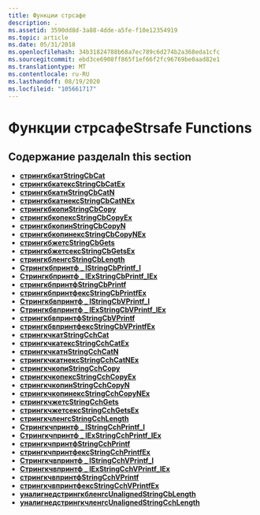 ```yaml
---
title: Функции стрсафе
description: .
ms.assetid: 3590dd8d-3a88-4dde-a5fe-f10e12354919
ms.topic: article
ms.date: 05/31/2018
ms.openlocfilehash: 34b31824788b68a7ec789c6d274b2a368eda1cfc
ms.sourcegitcommit: ebd3ce6908ff865f1ef66f2fc96769be0aad82e1
ms.translationtype: MT
ms.contentlocale: ru-RU
ms.lasthandoff: 08/19/2020
ms.locfileid: "105661717"
---
```

# <a name="strsafe-functions"></a><span data-ttu-id="b02ed-103">Функции стрсафе</span><span class="sxs-lookup"><span data-stu-id="b02ed-103">Strsafe Functions</span></span>

## <a name="in-this-section"></a><span data-ttu-id="b02ed-104">Содержание раздела</span><span class="sxs-lookup"><span data-stu-id="b02ed-104">In this section</span></span>

-   [<span data-ttu-id="b02ed-105">**стрингкбкат**</span><span class="sxs-lookup"><span data-stu-id="b02ed-105">**StringCbCat**</span></span>](/windows/desktop/api/Strsafe/nf-strsafe-stringcbcata)
-   [<span data-ttu-id="b02ed-106">**стрингкбкатекс**</span><span class="sxs-lookup"><span data-stu-id="b02ed-106">**StringCbCatEx**</span></span>](/windows/desktop/api/Strsafe/nf-strsafe-stringcbcatexa)
-   [<span data-ttu-id="b02ed-107">**стрингкбкатн**</span><span class="sxs-lookup"><span data-stu-id="b02ed-107">**StringCbCatN**</span></span>](/windows/desktop/api/Strsafe/nf-strsafe-stringcbcatna)
-   [<span data-ttu-id="b02ed-108">**стрингкбкатнекс**</span><span class="sxs-lookup"><span data-stu-id="b02ed-108">**StringCbCatNEx**</span></span>](/windows/desktop/api/Strsafe/nf-strsafe-stringcbcatnexa)
-   [<span data-ttu-id="b02ed-109">**стрингкбкопи**</span><span class="sxs-lookup"><span data-stu-id="b02ed-109">**StringCbCopy**</span></span>](/windows/desktop/api/Strsafe/nf-strsafe-stringcbcopya)
-   [<span data-ttu-id="b02ed-110">**стрингкбкопекс**</span><span class="sxs-lookup"><span data-stu-id="b02ed-110">**StringCbCopyEx**</span></span>](/windows/desktop/api/Strsafe/nf-strsafe-stringcbcopyexa)
-   [<span data-ttu-id="b02ed-111">**стрингкбкопин**</span><span class="sxs-lookup"><span data-stu-id="b02ed-111">**StringCbCopyN**</span></span>](/windows/desktop/api/Strsafe/nf-strsafe-stringcbcopyna)
-   [<span data-ttu-id="b02ed-112">**стрингкбкопинекс**</span><span class="sxs-lookup"><span data-stu-id="b02ed-112">**StringCbCopyNEx**</span></span>](/windows/desktop/api/Strsafe/nf-strsafe-stringcbcopynexa)
-   [<span data-ttu-id="b02ed-113">**стрингкбжетс**</span><span class="sxs-lookup"><span data-stu-id="b02ed-113">**StringCbGets**</span></span>](/windows/desktop/api/Strsafe/nf-strsafe-stringcbgetsa)
-   [<span data-ttu-id="b02ed-114">**стрингкбжетсекс**</span><span class="sxs-lookup"><span data-stu-id="b02ed-114">**StringCbGetsEx**</span></span>](/windows/desktop/api/Strsafe/nf-strsafe-stringcbgetsexa)
-   [<span data-ttu-id="b02ed-115">**стрингкбленгс**</span><span class="sxs-lookup"><span data-stu-id="b02ed-115">**StringCbLength**</span></span>](/windows/desktop/api/Strsafe/nf-strsafe-stringcblengtha)
-   [<span data-ttu-id="b02ed-116">**Стрингкбпринтф \_ l**</span><span class="sxs-lookup"><span data-stu-id="b02ed-116">**StringCbPrintf\_l**</span></span>](/windows/desktop/api/StrSafe/nf-strsafe-stringcbprintf_la)
-   [<span data-ttu-id="b02ed-117">**Стрингкбпринтф \_ lEx**</span><span class="sxs-lookup"><span data-stu-id="b02ed-117">**StringCbPrintf\_lEx**</span></span>](/windows/desktop/api/StrSafe/nf-strsafe-stringcbprintf_lexa)
-   [<span data-ttu-id="b02ed-118">**стрингкбпринтф**</span><span class="sxs-lookup"><span data-stu-id="b02ed-118">**StringCbPrintf**</span></span>](/windows/desktop/api/Strsafe/nf-strsafe-stringcbprintfa)
-   [<span data-ttu-id="b02ed-119">**стрингкбпринтфекс**</span><span class="sxs-lookup"><span data-stu-id="b02ed-119">**StringCbPrintfEx**</span></span>](/windows/desktop/api/Strsafe/nf-strsafe-stringcbprintfexa)
-   [<span data-ttu-id="b02ed-120">**Стрингкбвпринтф \_ l**</span><span class="sxs-lookup"><span data-stu-id="b02ed-120">**StringCbVPrintf\_l**</span></span>](/windows/desktop/api/StrSafe/nf-strsafe-stringcbvprintf_la)
-   [<span data-ttu-id="b02ed-121">**Стрингкбвпринтф \_ lEx**</span><span class="sxs-lookup"><span data-stu-id="b02ed-121">**StringCbVPrintf\_lEx**</span></span>](/windows/desktop/api/StrSafe/nf-strsafe-stringcbvprintf_lexa)
-   [<span data-ttu-id="b02ed-122">**стрингкбвпринтф**</span><span class="sxs-lookup"><span data-stu-id="b02ed-122">**StringCbVPrintf**</span></span>](/windows/desktop/api/Strsafe/nf-strsafe-stringcbvprintfa)
-   [<span data-ttu-id="b02ed-123">**стрингкбвпринтфекс**</span><span class="sxs-lookup"><span data-stu-id="b02ed-123">**StringCbVPrintfEx**</span></span>](/windows/desktop/api/Strsafe/nf-strsafe-stringcbvprintfexa)
-   [<span data-ttu-id="b02ed-124">**стрингкчкат**</span><span class="sxs-lookup"><span data-stu-id="b02ed-124">**StringCchCat**</span></span>](/windows/desktop/api/Strsafe/nf-strsafe-stringcchcata)
-   [<span data-ttu-id="b02ed-125">**стрингкчкатекс**</span><span class="sxs-lookup"><span data-stu-id="b02ed-125">**StringCchCatEx**</span></span>](/windows/desktop/api/Strsafe/nf-strsafe-stringcchcatexa)
-   [<span data-ttu-id="b02ed-126">**стрингкчкатн**</span><span class="sxs-lookup"><span data-stu-id="b02ed-126">**StringCchCatN**</span></span>](/windows/desktop/api/Strsafe/nf-strsafe-stringcchcatna)
-   [<span data-ttu-id="b02ed-127">**стрингкчкатнекс**</span><span class="sxs-lookup"><span data-stu-id="b02ed-127">**StringCchCatNEx**</span></span>](/windows/desktop/api/Strsafe/nf-strsafe-stringcchcatnexa)
-   [<span data-ttu-id="b02ed-128">**стрингкчкопи**</span><span class="sxs-lookup"><span data-stu-id="b02ed-128">**StringCchCopy**</span></span>](/windows/desktop/api/Strsafe/nf-strsafe-stringcchcopya)
-   [<span data-ttu-id="b02ed-129">**стрингкчкопекс**</span><span class="sxs-lookup"><span data-stu-id="b02ed-129">**StringCchCopyEx**</span></span>](/windows/desktop/api/Strsafe/nf-strsafe-stringcchcopyexa)
-   [<span data-ttu-id="b02ed-130">**стрингкчкопин**</span><span class="sxs-lookup"><span data-stu-id="b02ed-130">**StringCchCopyN**</span></span>](/windows/desktop/api/Strsafe/nf-strsafe-stringcchcopyna)
-   [<span data-ttu-id="b02ed-131">**стрингкчкопинекс**</span><span class="sxs-lookup"><span data-stu-id="b02ed-131">**StringCchCopyNEx**</span></span>](/windows/desktop/api/Strsafe/nf-strsafe-stringcchcopynexa)
-   [<span data-ttu-id="b02ed-132">**стрингкчжетс**</span><span class="sxs-lookup"><span data-stu-id="b02ed-132">**StringCchGets**</span></span>](/windows/desktop/api/Strsafe/nf-strsafe-stringcchgetsa)
-   [<span data-ttu-id="b02ed-133">**стрингкчжетсекс**</span><span class="sxs-lookup"><span data-stu-id="b02ed-133">**StringCchGetsEx**</span></span>](/windows/desktop/api/Strsafe/nf-strsafe-stringcchgetsexa)
-   [<span data-ttu-id="b02ed-134">**стрингкчленгс**</span><span class="sxs-lookup"><span data-stu-id="b02ed-134">**StringCchLength**</span></span>](/windows/desktop/api/Strsafe/nf-strsafe-stringcchlengtha)
-   [<span data-ttu-id="b02ed-135">**Стрингкчпринтф \_ l**</span><span class="sxs-lookup"><span data-stu-id="b02ed-135">**StringCchPrintf\_l**</span></span>](/windows/desktop/api/StrSafe/nf-strsafe-stringcchprintf_la)
-   [<span data-ttu-id="b02ed-136">**Стрингкчпринтф \_ lEx**</span><span class="sxs-lookup"><span data-stu-id="b02ed-136">**StringCchPrintf\_lEx**</span></span>](/windows/desktop/api/StrSafe/nf-strsafe-stringcchprintf_lexa)
-   [<span data-ttu-id="b02ed-137">**стрингкчпринтф**</span><span class="sxs-lookup"><span data-stu-id="b02ed-137">**StringCchPrintf**</span></span>](/windows/desktop/api/Strsafe/nf-strsafe-stringcchprintfa)
-   [<span data-ttu-id="b02ed-138">**стрингкчпринтфекс**</span><span class="sxs-lookup"><span data-stu-id="b02ed-138">**StringCchPrintfEx**</span></span>](/windows/desktop/api/Strsafe/nf-strsafe-stringcchprintfexa)
-   [<span data-ttu-id="b02ed-139">**Стрингкчвпринтф \_ l**</span><span class="sxs-lookup"><span data-stu-id="b02ed-139">**StringCchVPrintf\_l**</span></span>](/windows/desktop/api/StrSafe/nf-strsafe-stringcchvprintf_la)
-   [<span data-ttu-id="b02ed-140">**Стрингкчвпринтф \_ lEx**</span><span class="sxs-lookup"><span data-stu-id="b02ed-140">**StringCchVPrintf\_lEx**</span></span>](/windows/desktop/api/StrSafe/nf-strsafe-stringcchvprintf_lexa)
-   [<span data-ttu-id="b02ed-141">**стрингкчвпринтф**</span><span class="sxs-lookup"><span data-stu-id="b02ed-141">**StringCchVPrintf**</span></span>](/windows/desktop/api/Strsafe/nf-strsafe-stringcchvprintfa)
-   [<span data-ttu-id="b02ed-142">**стрингкчвпринтфекс**</span><span class="sxs-lookup"><span data-stu-id="b02ed-142">**StringCchVPrintfEx**</span></span>](/windows/desktop/api/Strsafe/nf-strsafe-stringcchvprintfexa)
-   <span data-ttu-id="b02ed-143">[**уналигнедстрингкбленгс**](/previous-versions/windows/desktop/legacy/hh305643(v=vs.85))</span><span class="sxs-lookup"><span data-stu-id="b02ed-143">[**UnalignedStringCbLength**](/previous-versions/windows/desktop/legacy/hh305643(v=vs.85))</span></span>
-   <span data-ttu-id="b02ed-144">[**уналигнедстрингкчленгс**](/previous-versions/windows/desktop/legacy/hh305644(v=vs.85))</span><span class="sxs-lookup"><span data-stu-id="b02ed-144">[**UnalignedStringCchLength**](/previous-versions/windows/desktop/legacy/hh305644(v=vs.85))</span></span>

 

 